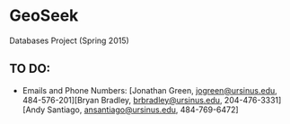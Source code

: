 # GeoSeek
Databases Project (Spring 2015)

## TO DO:
* Emails and Phone Numbers: [Jonathan Green, jogreen@ursinus.edu, 484-576-201][Bryan
Bradley, brbradley@ursinus.edu, 204-476-3331][Andy Santiago, ansantiago@ursinus.edu,
484-769-6472]
